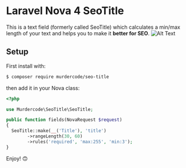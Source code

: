 # Laravel Nova 4 SeoTitle

This is a text field (formerly called SeoTitle) which calculates a min/max length of your text and helps you to make it **better for SEO**.
![Alt Text](https://media1.giphy.com/media/OjUamTjok3e5bFPEoJ/giphy.gif?cid=790b7611ae1996b3cc6d4ef3b5aae31dc316b4035c2b0e0e&rid=giphy.gif&ct=g)

## Setup

First install with:
```bash
$ composer require murdercode/seo-title
```

then add it in your Nova class:
```php
<?php

use Murdercode\SeoTitle\SeoTitle;

public function fields(NovaRequest $request)
{
  SeoTitle::make(__('Title'), 'title')
        ->rangeLength(30, 60)
        ->rules('required', 'max:255', 'min:3');
}
```

Enjoy! 🙃
